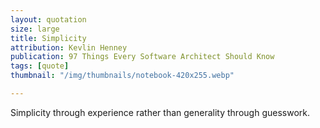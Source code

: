 ```yaml
---
layout: quotation
size: large
title: Simplicity
attribution: Kevlin Henney
publication: 97 Things Every Software Architect Should Know
tags: [quote]
thumbnail: "/img/thumbnails/notebook-420x255.webp"

---
```


Simplicity through experience rather than generality through guesswork.
